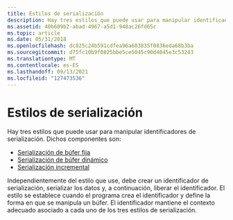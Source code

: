 ```yaml
---
title: Estilos de serialización
description: Hay tres estilos que puede usar para manipular identificadores de serialización.
ms.assetid: 40b609b2-abad-4967-a5d1-948ac26fd65c
ms.topic: article
ms.date: 05/31/2018
ms.openlocfilehash: dc825c24b591cdfea96a603835f0836eda68b3ba
ms.sourcegitcommit: d75fc10b9f0825bbe5ce5045c90d4045e3c53243
ms.translationtype: MT
ms.contentlocale: es-ES
ms.lasthandoff: 09/13/2021
ms.locfileid: "127473536"
---
```

# <a name="serialization-styles"></a>Estilos de serialización

Hay tres estilos que puede usar para manipular identificadores de serialización. Dichos componentes son:

-   [Serialización de búfer fija](fixed-buffer-serialization.md)
-   [Serialización de búfer dinámico](dynamic-buffer-serialization.md)
-   [Serialización incremental](incremental-serialization.md)

Independientemente del estilo que use, debe crear un identificador de serialización, serializar los datos y, a continuación, liberar el identificador. El estilo se establece cuando el programa crea el identificador y define la forma en que se manipula un búfer. El identificador mantiene el contexto adecuado asociado a cada uno de los tres estilos de serialización.

 

 




